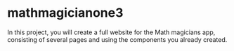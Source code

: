 # mathmagicianone3
In this project, you will create a full website for the Math magicians app, consisting of several pages and using the components you already created.
